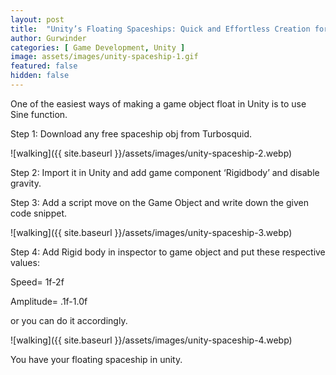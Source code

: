 ```yaml
---
layout: post
title:  "Unity’s Floating Spaceships: Quick and Effortless Creation for Stunning Visuals"
author: Gurwinder
categories: [ Game Development, Unity ]
image: assets/images/unity-spaceship-1.gif
featured: false
hidden: false
---
```


One of the easiest ways of making a game object float in Unity is to use Sine function.

Step 1: Download any free spaceship obj from Turbosquid.

![walking]({{ site.baseurl }}/assets/images/unity-spaceship-2.webp)

Step 2: Import it in Unity and add game component ‘Rigidbody’ and disable gravity.

Step 3: Add a script move on the Game Object and write down the given code snippet.

![walking]({{ site.baseurl }}/assets/images/unity-spaceship-3.webp)

Step 4: Add Rigid body in inspector to game object and put these respective values:

Speed= 1f-2f

Amplitude= .1f-1.0f

or you can do it accordingly.

![walking]({{ site.baseurl }}/assets/images/unity-spaceship-4.webp)

You have your floating spaceship in unity.
